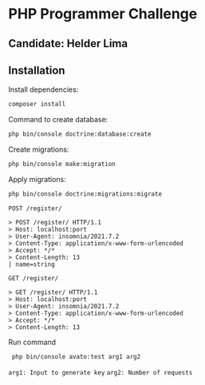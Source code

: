 # PHP Programmer Challenge
## Candidate: Helder Lima

## Installation

Install dependencies:
```bash
composer install
```

Command to create database:
```bash
php bin/console doctrine:database:create
```

Create migrations:
```bash
php bin/console make:migration
```


Apply migrations:
```bash
php bin/console doctrine:migrations:migrate
```

`POST /register/`
```
> POST /register/ HTTP/1.1
> Host: localhost:port
> User-Agent: insomnia/2021.7.2
> Content-Type: application/x-www-form-urlencoded
> Accept: */*
> Content-Length: 13
| name=string
```

`GET /register/`
```
> GET /register/ HTTP/1.1
> Host: localhost:port
> User-Agent: insomnia/2021.7.2
> Content-Type: application/x-www-form-urlencoded
> Accept: */*
> Content-Length: 13
```

Run command
```bash
 php bin/console avato:test arg1 arg2
```
`arg1: Input to generate key`
`arg2: Number of requests`